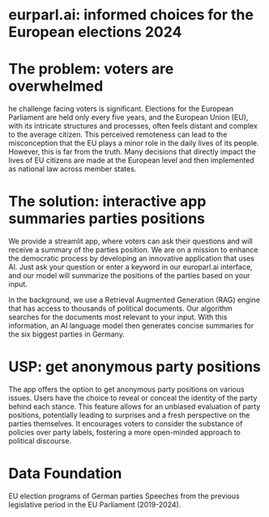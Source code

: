 # eurparl.ai: informed choices for the European elections 2024

# The problem: voters are overwhelmed
he challenge facing voters is significant. Elections for the European Parliament are held only every five years, and the European Union (EU), with its intricate structures and processes, often feels distant and complex to the average citizen. This perceived remoteness can lead to the misconception that the EU plays a minor role in the daily lives of its people. However, this is far from the truth. Many decisions that directly impact the lives of EU citizens are made at the European level and then implemented as national law across member states.

# The solution: interactive app summaries parties positions
We provide a streamlit app, where voters can ask their questions and will receive a summary of the parties position.  We are on a mission to enhance the democratic process by developing an innovative application that uses AI. Just ask your question or enter a keyword in our europarl.ai interface, and our model will summarize the positions of the parties based on your input.

In the background, we use a Retrieval Augmented Generation (RAG) engine that has access to thousands of political documents. Our algorithm searches for the documents most relevant to your input. With this information, an AI language model then generates concise summaries for the six biggest parties in Germany.

# USP: get anonymous party positions 
The app offers the option to get anonymous party positions on various issues. Users have the choice to reveal or conceal the identity of the party behind each stance. This feature allows for an unbiased evaluation of party positions, potentially leading to surprises and a fresh perspective on the parties themselves. It encourages voters to consider the substance of policies over party labels, fostering a more open-minded approach to political discourse.

# Data Foundation
EU election programs of German parties
Speeches from the previous legislative period in the EU Parliament (2019-2024).
